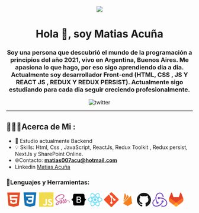 
<div id="header" align="center">
<img src='https://media2.giphy.com/media/2NRGRnqRPG69jcxppo/giphy.gif?cid=ecf05e47s0bbrtcay6y290w5cjusv0dzkxlkhvrh69br8xg1&rid=giphy.gif&ct=g' width='200'/> 
<h1>Hola 👋, soy Matias Acuña</h1>
<h3>Soy una persona que descubrió  el mundo de la programación a principios del año 2021, vivo en Argentina, Buenos Aires.
Me apasiona lo que hago, por eso sigo aprendiendo dia a dia. Actualmente soy desarrollador Front-end (HTML, CSS , JS Y REACT JS , REDUX Y REDUX PERSIST). Actualmente sigo estudiando para cada dia seguir creciendo profesionalmente.
</h3>
</div>

<div id=badges align="center">
  <a>
      <img src="https://img.shields.io/twitter/follow/duendee007?color=green&logo=twitter&style=for-the-badge" alt="twitter"/>
  </a>
</div>


 ---
 
 ## 👨🏻‍💻Acerca de Mi : 
 
 
 - 📙 Estudio actualmente Backend
 - 💡 Skills: Html, Css , JavaScript, ReactJs, Redux Toolkit , Redux persist, NextJs y SharePoint Online.
 - 🌐Contacto: **matias007acu@hotmail.com**
 - Linkedin [Matias Acuña](https://www.linkedin.com/in/matiasacua/)

<h3> 🔨Lenguajes y Herramientas:</h3>   
<div>
  <img src='https://github.com/devicons/devicon/blob/master/icons/html5/html5-plain.svg' alt='html5' title='HTML5' width='40 height='40'/>
  <img src='https://github.com/devicons/devicon/blob/master/icons/css3/css3-plain.svg' alt='css3' title='CSS3' width='40 height='40'/>
  <img src='https://github.com/devicons/devicon/blob/master/icons/javascript/javascript-plain.svg' alt='js' title='Js' width='40 height='40'/>
  <img src='https://github.com/devicons/devicon/blob/master/icons/sass/sass-original.svg' alt='sass' title='Sass' width='40 height='40'/>
  <img src='https://github.com/devicons/devicon/blob/master/icons/bootstrap/bootstrap-plain.svg' alt='bootstrap' title='Bootstrap' width='40    height='40'/>
  <img src='https://github.com/devicons/devicon/blob/master/icons/react/react-original.svg' alt='react' title='React' width='40 height='40'/>               <img src='https://github.com/devicons/devicon/blob/master/icons/git/git-plain.svg' alt='git' title='Git' width='40 height='40'/>                         <img src='https://github.com/devicons/devicon/blob/master/icons/firebase/firebase-plain.svg' alt='firebase' title='Firebase' width='40 height='40'/>
  <img src='https://github.com/devicons/devicon/blob/master/icons/github/github-original.svg' alt='github' title='Github' width='40 height='40'/>
  <img src='https://github.com/devicons/devicon/blob/master/icons/redux/redux-original.svg' alt='redux' title='Redux' width='40 height='40'/>
  <img src='https://github.com/devicons/devicon/blob/master/icons/gitlab/gitlab-original.svg' alt='giblab' title='Gitlab' width='40 height='40'/>
                                                                                                                                               
</div>
 


<!--
**Mathew007z/Mathew007z** is a ✨ _special_ ✨ repository because its `README.md` (this file) appears on your GitHub profile.

Here are some ideas to get you started:

- 🔭 I’m currently working on ...
- 🌱 I’m currently learning ...
- 👯 I’m looking to collaborate on ...
- 🤔 I’m looking for help with ...
- 💬 Ask me about ...
- 📫 How to reach me: ...
- 😄 Pronouns: ...
- ⚡ Fun fact: ...
-->
